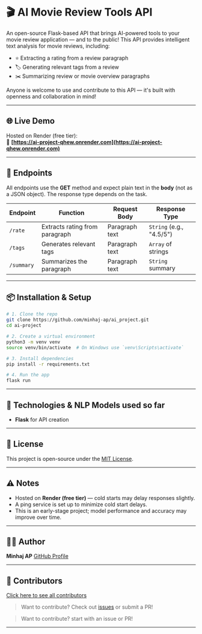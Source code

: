 # 🎬 AI Movie Review Tools API

An open-source Flask-based API that brings AI-powered tools to your movie review application — and to the public! This API provides intelligent text analysis for movie reviews, including:

- ⭐ Extracting a rating from a review paragraph
- 🏷️ Generating relevant tags from a review
- ✂️ Summarizing review or movie overview paragraphs

Anyone is welcome to use and contribute to this API — it's built with openness and collaboration in mind!

---

## 🌐 Live Demo

Hosted on Render (free tier):  
🔗 **[https://ai-project-qhew.onrender.com](https://ai-project-qhew.onrender.com)**

---

## 🚀 Endpoints

All endpoints use the **GET** method and expect plain text in the **body** (not as a JSON object). The response type depends on the task.

| Endpoint      | Function                       | Request Body           | Response Type      |
|---------------|--------------------------------|------------------------|--------------------|
| `/rate`       | Extracts rating from paragraph | Paragraph text         | `String` (e.g., "4.5/5") |
| `/tags`       | Generates relevant tags        | Paragraph text         | `Array` of strings |
| `/summary`    | Summarizes the paragraph       | Paragraph text         | `String` summary   |

---

## 📦 Installation & Setup

```bash
# 1. Clone the repo
git clone https://github.com/minhaj-ap/ai_project.git
cd ai-project

# 2. Create a virtual environment
python3 -m venv venv
source venv/bin/activate  # On Windows use `venv\Scripts\activate`

# 3. Install dependencies
pip install -r requirements.txt

# 4. Run the app
flask run
````

---

## 🧠 Technologies & NLP Models used so far

* **Flask** for API creation


---

## 📄 License

This project is open-source under the [MIT License](LICENSE).

---

## ⚠️ Notes

* Hosted on **Render (free tier)** — cold starts may delay responses slightly.
* A ping service is set up to minimize cold start delays.
* This is an early-stage project; model performance and accuracy may improve over time.

---

## 👨‍💻 Author

**Minhaj AP**
[GitHub Profile](https://github.com/minhaj-ap)

---

## 🤝 Contributors

[Click here to see all contributors](https://github.com/minhaj-ap/ai_project/graphs/contributors)

> Want to contribute? Check out [issues](https://github.com/minhaj-ap/ai_project/issues) or submit a PR!


> Want to contribute? start with an issue or PR!

---
